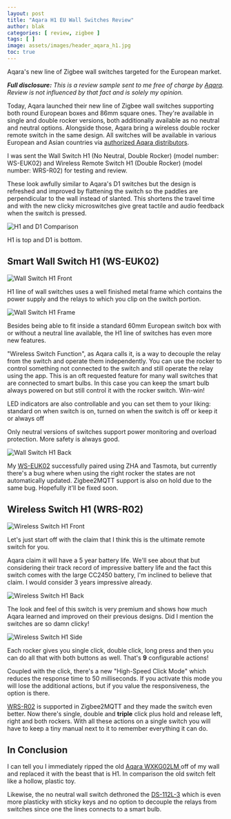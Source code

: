 ```yaml
---
layout: post
title: "Aqara H1 EU Wall Switches Review"
author: blak
categories: [ review, zigbee ]
tags: [ ]
image: assets/images/header_aqara_h1.jpg
toc: true
---
```


Aqara's new line of Zigbee wall switches targeted for the European market.

_**Full disclosure:** This is a review sample sent to me free of charge by [Aqara](https://www.aqara.com/eu/home.html). Review is not influenced by that fact and is solely my opinion._

Today, Aqara launched their new line of Zigbee wall switches supporting both round European boxes and 86mm square ones. They're available in single and double rocker versions, both additionally available as no neutral and neutral options. Alongside those, Aqara bring a wireless double rocker remote switch in the same design. All switches will be available in various European and Asian countries via [authorized Aqara distributors](https://www.aqara.com/en/where-to-buy.html).

I was sent the Wall Switch H1 (No Neutral, Double Rocker) (model number: WS-EUK02) and Wireless Remote Switch H1 (Double Rocker) (model number: WRS-R02) for testing and review.

These look awfully similar to Aqara's D1 switches but the design is refreshed and improved by flattening the switch so the paddles are perpendicular to the wall instead of slanted. This shortens the travel time and with the new clicky microswitches give great tactile and audio feedback when the switch is pressed.

![H1 and D1 Comparison](/assets/images/aqara_h1/comparison.jpg)

H1 is top and D1 is bottom.

## Smart Wall Switch H1 (WS-EUK02)

![Wall Switch H1 Front](/assets/images/aqara_h1/wall_front.jpg)

H1 line of wall switches uses a well finished metal frame which contains the power supply and the relays to which you clip on the switch portion.

![Wall Switch H1 Frame](/assets/images/aqara_h1/wall_frame.jpg)

Besides being able to fit inside a standard 60mm European switch box with or without a neutral line available, the H1 line of switches has even more new features.

"Wireless Switch Function", as Aqara calls it, is a way to decouple the relay from the switch and operate them independently. You can use the rocker to control something not connected to the switch and still operate the relay using the app. This is an oft requested feature for many wall switches that are connected to smart bulbs. In this case you can keep the smart bulb always powered on but still control it with the rocker switch. Win-win!

LED indicators are also controllable and you can set them to your liking: standard on when switch is on, turned on when the switch is off or keep it or always off

Only neutral versions of switches support power monitoring and overload protection. More safety is always good.

![Wall Switch H1 Back](/assets/images/aqara_h1/wall_back.jpg)

My [WS-EUK02](https://zigbee.blakadder.com/Aqara_WS-EUK02.html) successfully paired using ZHA and Tasmota, but currently there's a bug where when using the right rocker the states are not automatically updated. Zigbee2MQTT support is also on hold due to the same bug. Hopefully it'll be fixed soon.

## Wireless Switch H1 (WRS-R02)

![Wireless Switch H1 Front](/assets/images/aqara_h1/aqara_wireless_front.jpg)

Let's just start off with the claim that I think this is the ultimate remote switch for you.

Aqara claim it will have a 5 year battery life. We'll see about that but considering their track record of impressive battery life and the fact this switch comes with the large CC2450 battery, I'm inclined to believe that claim. I would consider 3 years impressive already.

![Wireless Switch H1 Back](/assets/images/aqara_h1/aqara_wireless_back.jpg)

The look and feel of this switch is very premium and shows how much Aqara learned and improved on their previous designs. Did I mention the switches are so damn clicky! 

![Wireless Switch H1 Side](/assets/images/aqara_h1/aqara_wireless_side.jpg)

Each rocker gives you single click, double click, long press and then you can do all that with both buttons as well. That's **9** configurable actions!

Coupled with the click, there's a new "High-Speed Click Mode" which reduces the response time to 50 milliseconds. If you activate this mode you will lose the additional actions, but if you value the responsiveness, the option is there.

[WRS-R02](https://zigbee.blakadder.com/Aqara_WRS-R02.html) is supported in Zigbee2MQTT and they made the switch even better. Now there's single, double and **triple** click plus hold and release left, right and both rockers. With all these actions on a single switch you will have to keep a tiny manual next to it to remember everything it can do.

## In Conclusion

I can tell you I immediately ripped the old [Aqara WXKG02LM ](https://zigbee.blakadder.com/Aqara_WXKG02LM_2018.html) off of my wall and replaced it with the beast that is H1. In comparison the old switch felt like a hollow, plastic toy.

Likewise, the no neutral wall switch dethroned the [DS-112L-3](https://zigbee.blakadder.com/Tuya_DS-112L-3.html) which is even more plasticky with sticky keys and no option to decouple the relays from switches since one the lines connects to a smart bulb.